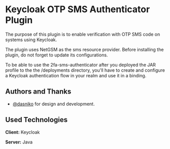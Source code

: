 
# Keycloak OTP SMS Authenticator Plugin

The purpose of this plugin is to enable verification with OTP SMS code on systems using Keycloak.

The plugin uses NetGSM as the sms resource provider. Before installing the plugin, do not forget to update its configurations.

To be able to use the 2fa-sms-authenticator after you deployed the JAR profile to the the /deployments directory, you'll have to create and configure a Keycloak authentication flow in your realm and use it in a binding.



## Authors and Thanks

- [@dasniko](https://github.com/dasniko) for design and development.

  
## Used Technologies

**Client:** Keycloak

**Server:** Java

  
